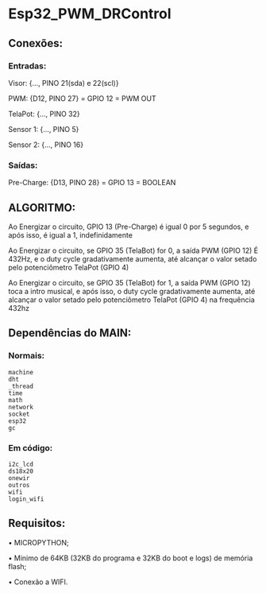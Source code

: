 # Esp32_PWM_DRControl

## Conexões:

### Entradas:

Visor: {..., PINO 21(sda) e 22(scl)}

PWM: {D12, PINO 27} = GPIO 12 = PWM OUT

TelaPot: {..., PINO 32}

Sensor 1: {..., PINO 5}

Sensor 2: {..., PINO 16}

### Saídas:

Pre-Charge: {D13, PINO 28} = GPIO 13 = BOOLEAN



## ALGORITMO: 

Ao Energizar o circuito, GPIO 13 (Pre-Charge) é igual 0 por 5 segundos, e após isso, é igual a 1, indefinidamente

Ao Energizar o circuito, se GPIO 35 (TelaBot) for 0, a saída PWM (GPIO 12) É 432Hz, e o duty cycle gradativamente aumenta, até alcançar o valor setado pelo potenciômetro TelaPot (GPIO 4)

Ao Energizar o circuito, se GPIO 35 (TelaBot) for 1, a saída PWM (GPIO 12) toca a intro musical, e após isso, o duty cycle gradativamente aumenta, até alcançar o valor setado pelo potenciômetro TelaPot (GPIO 4) na frequência 432hz

## Dependências do MAIN:

### Normais:
```
machine
dht
_thread
time
math
network
socket
esp32
gc
```

### Em código:
```
i2c_lcd
ds18x20
onewir
outros
wifi
login_wifi
```

## Requisitos:

• MICROPYTHON;

• Minimo de 64KB (32KB do programa e 32KB do boot e logs) de memória flash;

• Conexão a WIFI.
